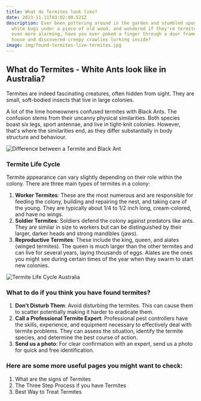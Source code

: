 ```yaml
---
title: What do Termites look like?
date: 2023-11-11T03:02:00.521Z
description: Ever been pottering around in the garden and stumbled upon tiny
  white bugs under a piece of old wood, and wondered if they're termites? Or,
  even more alarming, have you ever poked a finger through a door frame in your
  house and discovered creepy crawlies lurking inside?
image: img/found-termites-live-termites.jpg
---
```

## What do Termites - White Ants look like in Australia?

Termites are indeed fascinating creatures, often hidden from sight. They are small, soft-bodied insects that live in large colonies. 

A lot of the lime homeowners confused termites with Black Ants. The confusion stems from their uncanny physical similarities. Both species boast six legs, sport antennae, and live in tight-knit colonies. However, that's where the similarities end, as they differ substantially in body structure and behaviour.

![Difference between a Termite and Black Ant](img/black-ant-vs-termite-body-shape.png)

### Termite Life Cycle

Termite appearance can vary slightly depending on their role within the colony. There are three main types of termites in a colony: 

1. **Worker Termites**: These are the most numerous and are responsible for feeding the colony, building and repairing the nest, and taking care of the young. They are typically about 1/4 to 1/2 inch long, cream-colored, and have no wings.
2. **Soldier Termites**: Soldiers defend the colony against predators like ants. They are similar in size to workers but can be distinguished by their larger, darker heads and strong mandibles (jaws).
3. **Reproductive Termites**: These include the king, queen, and alates (winged termites). The queen is much larger than the other termites and can live for several years, laying thousands of eggs. Alates are the ones you might see during certain times of the year when they swarm to start new colonies.

![Termite Life Cycle Australia](img/3.png)

### What to do if you think you have found termites?

1. **Don’t Disturb Them**: Avoid disturbing the termites. This can cause them to scatter potentially making it harder to eradicate them.
2. **Call a Professional Termite Expert**: Professional pest controllers have the skills, experience, and equipment necessary to effectively deal with termite problems. They can assess the situation, identify the termite species, and determine the best course of action.
3. **Send us a photo**: For clear confirmation with an expert, send us a photo for quick and free identification. 

### Here are some more useful pages you might want to check:

1. What are the signs of Termites
2. The Three Step Process if you have Termites
3. Best Way to Treat Termites